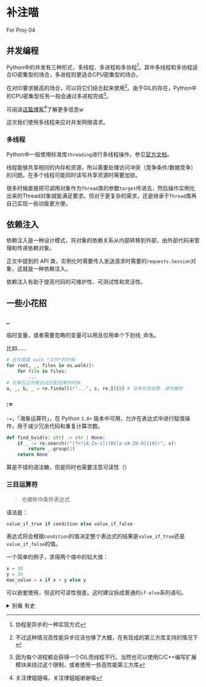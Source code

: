 # 补注喵

For Proj-04

## 并发编程

Python中的并发有三种形式，多线程、多进程和多协程[^1]。其中多线程和多协程适合IO密集型的场合，多进程则更适合CPU密集型的场合。

在对IO要求极高的场合，可以将它们结合起来使用[^2]。由于GIL的存在，Python中的CPU密集型任务一般会通过多进程完成[^3]。

可阅读[这篇博客](https://www.glowmem.com/archives/python-concurrency)[^4]了解更多信息w

这次我们使用多线程来应对并发网络请求。

[^1]: 协程是异步的一种实现方式
[^2]: 不过这种情况高性能异步应该也够了大概，在有现成的第三方库支持的情况下
[^3]: 因为每个进程都会获得一个GIL而线程不行。当然也可以使用C/C++编写扩展模块来绕过这个限制，或者使用一些高性能第三方库
[^4]: 关注律姐姐喵，关注律姐姐谢谢喵

### 多线程

Python中一般使用标准库`threading`进行多线程操作。参见[官方文档](https://docs.python.org/zh-cn/3.7/library/threading.html)。

线程能够共享相同的内存和资源，所以需要处理访问冲突（竞争条件/数据竞争）的问题。在多个线程可能同时读写共享资源时需要加锁。

很多时候直接把可调用对象作为`Thread`类的参数`target`传进去，然后操作实例化出来的Thread对象就能满足要求。但对于更复杂的需求，还是继承于`Thread`类再自己实现一些功能更方便。

## 依赖注入

依赖注入是一种设计模式，将对象的依赖关系从内部转移到外部，由外部代码来管理和传递依赖对象。

正文中提到的 API 类，实例化时需要传入发送请求时需要的`requests.Session`对象，这就是一种依赖注入。

依赖注入有助于提高代码的可维护性、可测试性和灵活性。

## 一些小花招

### _

临时变量，或者需要忽略的变量可以用且仅用单个下划线`_`命名。

比如……

```python
# 在仅需要 walk *文件*的时候
for root, _, files in os.walk():
    for file in files:
        ...
# 在解包正则表达式匹配结果的时候
a, _, b, _ = re.findall(r"...", s, re.I)[0] # 没有检查结果，请勿模仿
```

### :=

`:=`，「海象运算符」，在 Python `3.8+` 版本中可用，允许在表达式中进行赋值操作，用于减少冗余代码和重复计算次数。

```python
def find_bvid(s: str) -> str | None:
    if _ := re.search(r"(?<![A-Za-z])(BV[a-zA-Z0-9]{10})", s):
        return _.group(1)
    return None
```

算是不错的语法糖，但是同时也需要注意可读性（）

### 三目运算符

> 也被称作条件表达式

语法是：

```py
value_if_true if condition else value_if_false
```

表达式将会根据`condition`的值决定整个表达式的结果是`value_if_true`还是`value_if_false`的值。

一个简单的例子，求得两个值中的较大值：

```py
x = 10
y = 20
max_value = x if x > y else y
```

可以嵌套使用，但这时可读性很差。这时建议拆成普通的`if-else`系列语句。

<details><summary>别看 有史</summary>

```py
# (省略的定义用`...`表示)
...
class VideoWorker(threading.Thread, ...):
    ...
    def _worker(self):
        ...
        finalfile = os.path.join(
            self._savedir,
            filename_escape(
                (
                    f"{title}"
                    + (
                        (f"_P{pindex+1}" if len(cidlist) > 1 else "")
                        if self._correct_pindex is None
                        else f"_P{self._correct_pindex}"
                    )
                    + (f"_{ptitle}" if ptitle != title or self._correct_ptitle else "")
                    + (
                        f"_{bilicodes.stream_dash_audio_quality.get(aqid)}"
                        if self._audio_only
                        else f"_{bilicodes.stream_dash_video_quality.get(vqid)}"
                    )
                )
                + (
                    (".flac" if is_lossless else ".mp3")
                    if self._audio_only
                    else (".mkv" if is_lossless else ".mp4")
                )
            ),
        )
        ...
    ...
```

~~懒得喷~~

</details>

